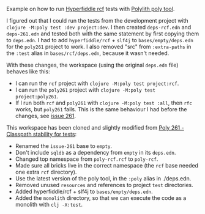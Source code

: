 
Example on how to run [Hyperfiddle rcf](https://github.com/hyperfiddle/rcf) tests with [Polylith poly tool](https://polylith.gitbook.io/poly/).

I figured out that I could run the tests from the development project with `clojure -M:poly test :dev project:dev`. I then created `deps-rcf.edn` and `deps-261.edn` and tested both with the same statement by first copying them to `deps.edn`. I had to add `hyperfiddle/rcf` + `slf4j`  to `bases/empty/deps.edn` for the `poly261` project to work. I also removed "src" from `:extra-paths` in the `:test` alias in `bases/rcf/deps.edn`, because it wasn't needed.

With these changes, the workspace (using the original `deps.edn` file) behaves like this:
* I can run the `rcf` project with `clojure -M:poly test project:rcf`.
* I can run the `poly261` project with `clojure -M:poly test project:poly261`.
* If I run both `rcf` and `poly261` with `clojure -M:poly test :all`, then `rfc` works, but `poly261` fails. This is the same behaviour I had before the changes, see [issue 261](https://github.com/polyfy/polylith/issues/261).

This workspace has been cloned and slightly modified from [Poly 261 - Classpath stability for tests](https://github.com/ieugen/poly-rcf/pull/1):
* Renamed the `issue-261` base to `empty`.
* Don't include `sqldb` as a dependency from `empty` in its `deps.edn`.
* Changed top namespace from `poly-rcf.rcf` to `poly-rcf`.
* Made sure all bricks live in the correct namespace (the `rcf` base needed one extra `rcf` directory).
* Use the latest version of the poly tool, in the `:poly` alias in ./deps.edn.
* Removed unused `resources` and references to project `test` directories.
* Added hyperfiddle/rcf + slf4j to `bases/empty/deps.edn`.
* Added the `monolith` directory, so that we can execute the code as a monolith with `clj -X:test`.
